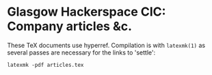 # Glasgow Hackerspace CIC: Company articles &c.
These TeX documents use hyperref. Compilation is with `latexmk(1)` as several passes are necessary for the links to 'settle':
```
latexmk -pdf articles.tex
```
